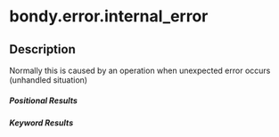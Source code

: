 # bondy.error.internal_error

## Description
Normally this is caused by an operation when unexpected error occurs (unhandled situation)

##### Positional Results

##### Keyword Results